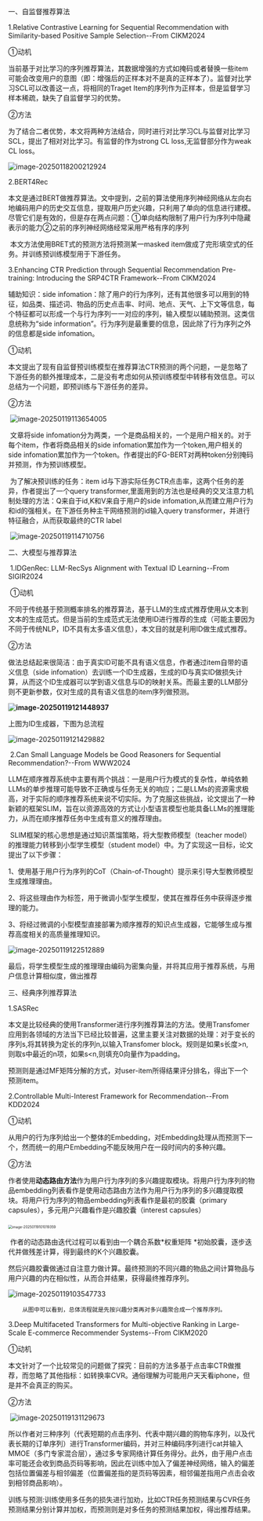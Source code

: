 一、自监督推荐算法

1.Relative Contrastive Learning for Sequential Recommendation with Similarity-based Positive Sample Selection--From CIKM2024

①动机

​	当前基于对比学习的序列推荐算法，其数据增强的方式如掩码或者替换一些item可能会改变用户的意图（即：增强后的正样本对不是真的正样本了）。监督对比学习SCL可以改善这一点，将相同的Traget Item的序列作为正样本，但是监督学习样本稀疏，缺失了自监督学习的优势。

②方法

​	为了结合二者优势，本文将两种方法结合，同时进行对比学习CL与监督对比学习SCL，提出了相对对比学习。有监督的作为strong CL loss,无监督部分作为weak CL loss。

![image-20250118200212924](https://github.com/NKKCCB/Rec-Home/blob/main/typora-resource/image-20250118200212924.png)



2.BERT4Rec

​	本文是通过BERT做推荐算法。文中提到，之前的算法使用序列神经网络从左向右地编码用户的历史交互信息，提取用户历史兴趣，只利用了单向的信息进行建模。尽管它们是有效的，但是存在两点问题：①单向结构限制了用户行为序列中隐藏表示的能力②之前的序列神经网络经常采用严格有序的序列

​	本文方法使用BRET式的预测方法将预测某一masked item做成了完形填空式的任务。并训练预训练模型用于下游任务。

3.Enhancing CTR Prediction through Sequential Recommendation Pre-training: Introducing the SRP4CTR Framework--From CIKM2024

辅助知识：side infomation：除了用户的行为序列，还有其他很多可以用到的特征，如品类、描述词、物品的历史点击率、时间、地点、天气、上下文等信息，每个特征都可以形成一个与行为序列一一对应的序列，输入模型以辅助预测。这类信息统称为“side information”。行为序列是最重要的信息，因此除了行为序列之外的信息都是side infomation。

①动机

​	本文提出了现有自监督预训练模型在推荐算法CTR预测的两个问题，一是忽略了下游任务的额外推理成本，二是没有考虑如何从预训练模型中转移有效信息。可以总结为一个问题，即预训练与下游任务的差异。

②方法

​	![image-20250119113654005](https://github.com/NKKCCB/Rec-Home/blob/main/typora-resource/image-20250119113654005.png)

​	文章将side infomation分为两类，一个是商品相关的，一个是用户相关的。对于每个item，作者将商品相关的side infomation累加作为一个token,用户相关的side infomation累加作为一个token。作者提出的FG-BERT对两种token分别掩码并预测，作为预训练模型。

​	为了解决预训练的任务：item id与下游实际任务CTR点击率，这两个任务的差异，作者提出了一个query transformer,里面用到的方法也是经典的交叉注意力机制处理的方法：Q来自于id,K和V来自于用户的side infomation,从而建立用户行为和id的强相关。在下游任务种主干网络预测的id输入query transformer，并进行特征融合，从而获取最终的CTR label

​	![image-20250119114710756](https://github.com/NKKCCB/Rec-Home/blob/main/typora-resource/image-20250119114710756.png)

二、大模型与推荐算法

​	1.IDGenRec: LLM-RecSys Alignment with Textual ID Learning--From SIGIR2024

​	①动机

​	不同于传统基于预测概率排名的推荐算法，基于LLM的生成式推荐使用从文本到文本的生成范式。但是当前的生成范式无法使用ID进行推荐的生成（可能主要因为不同于传统NLP，ID不具有太多语义信息），本文目的就是利用ID做生成式推荐。

②方法

​	做法总结起来很简洁：由于真实ID可能不具有语义信息，作者通过item自带的语义信息（side infomation）去训练一个ID生成器，生成的ID与真实ID做损失计算，从而这个ID生成器可以学到语义信息与ID的映射关系。而最主要的LLM部分则不更新参数，仅对生成的具有语义信息的item序列做预测。

**![image-20250119121448937](https://github.com/NKKCCB/Rec-Home/blob/main/typora-resource/image-20250119121448937.png)**

上图为ID生成器，下图为总流程

![image-20250119121429882](https://github.com/NKKCCB/Rec-Home/blob/main/typora-resource/image-20250119121429882.png)

​	2.Can Small Language Models be Good Reasoners for Sequential Recommendation?--From WWW2024

​	LLM在顺序推荐系统中主要有两个挑战：一是用户行为模式的复杂性，单纯依赖LLMs的单步推理可能导致不正确或与任务无关的响应；二是LLMs的资源需求极高，对于实际的顺序推荐系统来说不切实际。为了克服这些挑战，论文提出了一种新颖的框架SLIM，旨在以资源高效的方式让小型语言模型也能具备LLMs的推理能力，从而在顺序推荐任务中生成有意义的推荐理由。

​	SLIM框架的核心思想是通过知识蒸馏策略，将大型教师模型（teacher model）的推理能力转移到小型学生模型（student model）中。为了实现这一目标，论文提出了以下步骤：

1、使用基于用户行为序列的CoT（Chain-of-Thought）提示来引导大型教师模型生成推理理由。

2、将这些理由作为标签，用于微调小型学生模型，使其在推荐任务中获得逐步推理的能力。

3、将经过微调的小型模型直接部署为顺序推荐的知识点生成器，它能够生成与推荐高度相关的高质量推理知识。

![image-20250119122512889](https://github.com/NKKCCB/Rec-Home/blob/main/typora-resource/image-20250119122512889.png)

​	最后，将学生模型生成的推理理由编码为密集向量，并将其应用于推荐系统，与用户信息计算相似度，做出推荐

三、经典序列推荐算法

1.SASRec

​		本文是比较经典的使用Transformer进行序列推荐算法的方法。使用Transfomer应用到各领域的方法当下已经比较普遍，这里主要关注对数据的处理：对于变长的序列s,将其转换为定长的序列n,以输入Transfomer block。规则是如果s长度>n,则取s中最近的n项，如果s<n,则填充0向量作为padding。

​	预测则是通过MF矩阵分解的方式，对user-item所得结果评分排名，得出下一个预测item。

2.Controllable Multi-Interest Framework for Recommendation--From KDD2024

①动机

​	从用户的行为序列给出一个整体的Embedding，对Embedding处理从而预测下一个，然而统一的用户Embedding不能反映用户在一段时间内的多种兴趣。

②方法

​	作者使用**动态路由方法**作为用户行为序列的多兴趣提取模块。将用户行为序列的物品embedding列表看作是使用动态路由方法作为用户行为序列的多兴趣提取模块。将用户行为序列的物品embedding列表看作是最初的胶囊（primary capsules），多元用户兴趣看作是兴趣胶囊（interest capsules）

​	<img src="https://github.com/NKKCCB/Rec-Home/blob/main/typora-resource/image-20250119101019359.png" alt="image-20250119101019359" style="zoom:50%;" />

​		作者的动态路由迭代过程可以看到由一个耦合系数*权重矩阵 *初始胶囊，逐步迭代并做残差计算，得到最终的K个兴趣胶囊。

​		然后兴趣胶囊做通过自注意力做计算。最终预测的不同兴趣的物品之间计算物品与用户兴趣的内在相似性，从而合并结果，获得最终推荐序列。

![image-20250119103547733](https://github.com/NKKCCB/Rec-Home/blob/main/typora-resource/image-20250119103547733.png)

 		从图中可以看到，总体流程就是先按兴趣分类再对多兴趣聚合成一个推荐序列。

3.Deep Multifaceted Transformers for Multi-objective Ranking in Large-Scale E-commerce Recommender Systems--From CIKM2020

①动机

​	本文针对了一个比较常见的问题做了探究：目前的方法多基于点击率CTR做推荐，而忽略了其他指标：如转换率CVR。通俗理解为可能用户天天看iphone，但是并不会真正的购买。

②方法

​	![image-20250119131129673](https://github.com/NKKCCB/Rec-Home/blob/main/typora-resource/image-20250119131129673.png)

​	所以作者对三种序列（代表短期的点击序列、代表中期兴趣的购物车序列，以及代表长期的订单序列）进行Transformer编码，并对三种编码序列进行cat并输入MMOE（多门专家混合层），通过多专家网络计算任务得分。此外，由于用户点击率可能还会收到商品页码等影响，因此在训练中加入了偏差神经网络，输入的偏差包括位置偏差与相邻偏差（位置偏差指的是页码等因素，相邻偏差指用户点击会收到相邻商品影响）。

​	训练与预测:训练使用多任务的损失进行加劝，比如CTR任务预测结果与CVR任务预测结果分别计算并加权，而预测则是对多任务的预测结果加权，得出推荐结果。





​	